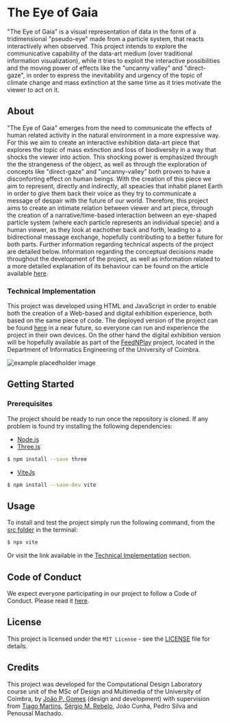 # The Eye of Gaia

"The Eye of Gaia" is a visual representation of data in the form of a tridimensional "pseudo-eye" made from a particle system, that reacts interactively when observed.
This project intends to explore the communicative capability of the data-art medium (over traditional information visualization), while it tries to exploit the interactive possibilities and the moving power 
of effects like the "uncanny valley" and "direct-gaze", in order to express the inevitability and urgency of the topic of climate change and mass extinction at the same time as it tries motivate the viewer to act on it.

## About

"The Eye of Gaia" emerges from the need to communicate the effects of human related activity in the natural environment in a more expressive way. For this we aim to create an interactive exhibition data-art piece that explores the topic of mass extinction and loss 
of biodiversity in a way that shocks the viewer into action. This shocking power is emphasized through the the strangeness of the object, as well as through the exploration of concepts like "direct-gaze" and "uncanny-valley" both proven to have 
a disconforting effect on human beings. With the creation of this piece we aim to represent, directly and indirectly, all speacies that inhabit planet Earth in order to give them back their voice as they try to communicate 
a message of despair with the future of our world.
Therefore, this project aims to create an intimate relation between viewer and art piece, through the creation of a narrative/time-based interaction between an eye-shaped particle system (where each particle represents an individual specie) and a human viewer,
as they look at eachother back and forth, leading to a bidirectional message exchange, hopefully contributing to a better future for both parts.
Further information regarding technical aspects of the project are detailed below. Information regarding the conceptual decisions made throughout the development of the project, as well as information related to a more detailed explanation of its behaviour can be found 
on the article available [here]().

### Technical Implementation
This project was developed using HTML and JavaScript in order to enable both the creation of a Web-based and digital exhibition experience, both based on the same piece of code.
The deployed version of the project can be found [here]() in a near future, so everyone can run and experience the project in their own devices. On the other hand the digital exhibition version
will be hopefully available as part of the [FeedNPlay](https://feednplay.dei.uc.pt/) project, located in the Department of Informatics Engineering of the University of Coimbra. 

![example placedholder image](res/placeholder.png)

## Getting Started

### Prerequisites

The project should be ready to run once the repository is cloned. If any problem is found try installing the following dependencies:

- [Node.js](https://nodejs.org/en)
- [Three.js](https://github.com/mrdoob/three.js)
```bash
$ npm install --save three
```
- [ViteJs](https://github.com/vitejs/vite)
```bash
$ npm install --save-dev vite
```

## Usage

To install and test the project simply run the following command, from the [src folder](src/) in the terminal:
```bash
$ npx vite
```
Or visit the link available in the [Technical Implementation](#Technical-Implementation) section.

## Code of Conduct
We expect everyone participating in our project to follow a Code of Conduct. Please read it [here](CODE_OF_CONDUCT.md).

## License
This project is licensed under the `MIT License` - see the [LICENSE](LICENSE) file for details.

## Credits
This project was developed for the Computational Design Laboratory course unit of the MSc of Design and Multimedia of the University of Coimbra, by [João P. Gomes](https://github.com/jppgomez) (design and development)
with supervision from [Tiago Martins](https://github.com/tiagofmartins), [Sérgio M. Rebelo](https://github.com/sergiomrebelo), João Cunha, Pedro Silva and Penousal Machado.
